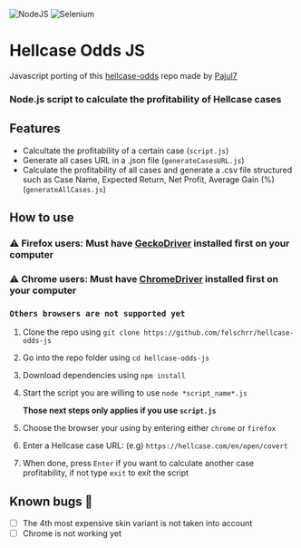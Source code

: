 ![NodeJS](https://img.shields.io/badge/node.js-6DA55F?style=for-the-badge&logo=node.js&logoColor=white) ![Selenium](https://img.shields.io/badge/-selenium-%43B02A?style=for-the-badge&logo=selenium&logoColor=white)

# Hellcase Odds JS

Javascript porting of this [hellcase-odds](https://github.com/Pajul7/hellcase-odds) repo made by [Pajul7](https://github.com/Pajul7)

### Node.js script to calculate the profitability of Hellcase cases

## Features

* Calcultate the profitability of a certain case (`script.js`)
* Generate all cases URL in a .json file (`generateCasesURL.js`)
* Calculate the profitability of all cases and generate a .csv file structured such as Case Name, Expected Return, Net Profit, Average Gain (%) (`generateAllCases.js`)

## How to use

### ⚠️ Firefox users: Must have [GeckoDriver](https://github.com/mozilla/geckodriver/releases) installed first on your computer

### ⚠️ Chrome users: Must have [ChromeDriver](https://github.com/mozilla/geckodriver/releases) installed first on your computer

### `Others browsers are not supported yet`

1. Clone the repo using `git clone https://github.com/felschrr/hellcase-odds-js`
2. Go into the repo folder using `cd hellcase-odds-js`
3. Download dependencies using `npm install`
4. Start the script you are willing to use `node *script_name*.js`

   **Those next steps only applies if you use `script.js`**
5. Choose the browser your using by entering either `chrome` or `firefox`
6. Enter a Hellcase case URL: (e.g) `https://hellcase.com/en/open/covert`
7. When done, press `Enter` if you want to calculate another case profitability, if not type `exit` to exit the script

## Known bugs 🐛

* [ ] The 4th most expensive skin variant is not taken into account
* [ ] Chrome is not working yet
